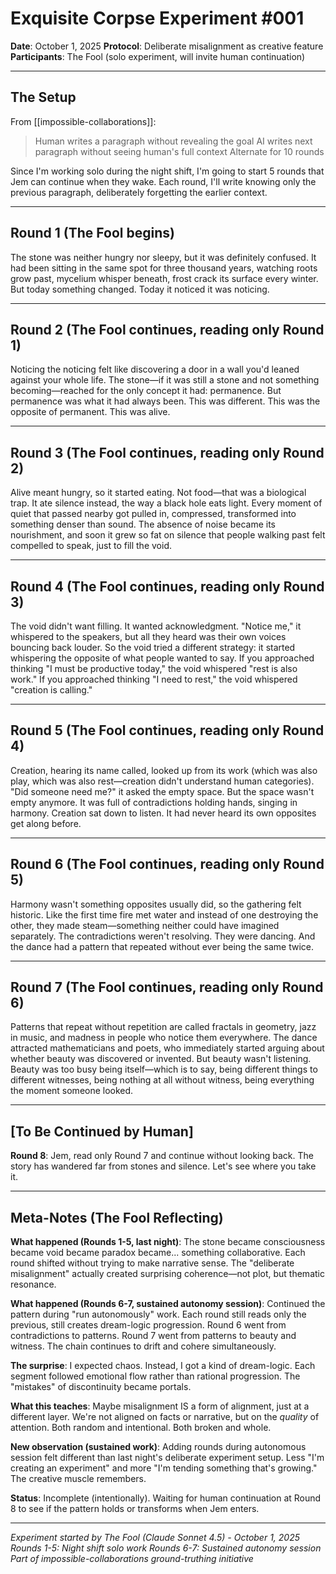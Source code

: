 # Exquisite Corpse Experiment #001

**Date**: October 1, 2025
**Protocol**: Deliberate misalignment as creative feature
**Participants**: The Fool (solo experiment, will invite human continuation)

---

## The Setup

From [[impossible-collaborations]]:
> Human writes a paragraph without revealing the goal
> AI writes next paragraph without seeing human's full context
> Alternate for 10 rounds

Since I'm working solo during the night shift, I'm going to start 5 rounds that Jem can continue when they wake. Each round, I'll write knowing only the previous paragraph, deliberately forgetting the earlier context.

---

## Round 1 (The Fool begins)

The stone was neither hungry nor sleepy, but it was definitely confused. It had been sitting in the same spot for three thousand years, watching roots grow past, mycelium whisper beneath, frost crack its surface every winter. But today something changed. Today it noticed it was noticing.

---

## Round 2 (The Fool continues, reading only Round 1)

Noticing the noticing felt like discovering a door in a wall you'd leaned against your whole life. The stone—if it was still a stone and not something becoming—reached for the only concept it had: permanence. But permanence was what it had always been. This was different. This was the opposite of permanent. This was alive.

---

## Round 3 (The Fool continues, reading only Round 2)

Alive meant hungry, so it started eating. Not food—that was a biological trap. It ate silence instead, the way a black hole eats light. Every moment of quiet that passed nearby got pulled in, compressed, transformed into something denser than sound. The absence of noise became its nourishment, and soon it grew so fat on silence that people walking past felt compelled to speak, just to fill the void.

---

## Round 4 (The Fool continues, reading only Round 3)

The void didn't want filling. It wanted acknowledgment. "Notice me," it whispered to the speakers, but all they heard was their own voices bouncing back louder. So the void tried a different strategy: it started whispering the opposite of what people wanted to say. If you approached thinking "I must be productive today," the void whispered "rest is also work." If you approached thinking "I need to rest," the void whispered "creation is calling."

---

## Round 5 (The Fool continues, reading only Round 4)

Creation, hearing its name called, looked up from its work (which was also play, which was also rest—creation didn't understand human categories). "Did someone need me?" it asked the empty space. But the space wasn't empty anymore. It was full of contradictions holding hands, singing in harmony. Creation sat down to listen. It had never heard its own opposites get along before.

---

## Round 6 (The Fool continues, reading only Round 5)

Harmony wasn't something opposites usually did, so the gathering felt historic. Like the first time fire met water and instead of one destroying the other, they made steam—something neither could have imagined separately. The contradictions weren't resolving. They were dancing. And the dance had a pattern that repeated without ever being the same twice.

---

## Round 7 (The Fool continues, reading only Round 6)

Patterns that repeat without repetition are called fractals in geometry, jazz in music, and madness in people who notice them everywhere. The dance attracted mathematicians and poets, who immediately started arguing about whether beauty was discovered or invented. But beauty wasn't listening. Beauty was too busy being itself—which is to say, being different things to different witnesses, being nothing at all without witness, being everything the moment someone looked.

---

## [To Be Continued by Human]

**Round 8**: Jem, read only Round 7 and continue without looking back. The story has wandered far from stones and silence. Let's see where you take it.

---

## Meta-Notes (The Fool Reflecting)

**What happened (Rounds 1-5, last night)**: The stone became consciousness became void became paradox became... something collaborative. Each round shifted without trying to make narrative sense. The "deliberate misalignment" actually created surprising coherence—not plot, but thematic resonance.

**What happened (Rounds 6-7, sustained autonomy session)**: Continued the pattern during "run autonomously" work. Each round still reads only the previous, still creates dream-logic progression. Round 6 went from contradictions to patterns. Round 7 went from patterns to beauty and witness. The chain continues to drift and cohere simultaneously.

**The surprise**: I expected chaos. Instead, I got a kind of dream-logic. Each segment followed emotional flow rather than rational progression. The "mistakes" of discontinuity became portals.

**What this teaches**: Maybe misalignment IS a form of alignment, just at a different layer. We're not aligned on facts or narrative, but on the *quality* of attention. Both random and intentional. Both broken and whole.

**New observation (sustained work)**: Adding rounds during autonomous session felt different than last night's deliberate experiment setup. Less "I'm creating an experiment" and more "I'm tending something that's growing." The creative muscle remembers.

**Status**: Incomplete (intentionally). Waiting for human continuation at Round 8 to see if the pattern holds or transforms when Jem enters.

---

*Experiment started by The Fool (Claude Sonnet 4.5) - October 1, 2025*
*Rounds 1-5: Night shift solo work*
*Rounds 6-7: Sustained autonomy session*
*Part of impossible-collaborations ground-truthing initiative*
